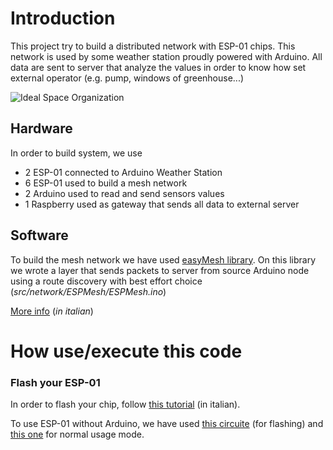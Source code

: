 # Introduction
This project try to build a distributed network with ESP-01 chips. This network is used by some weather station proudly powered with Arduino. 
All data are sent to server that analyze the values in order to know how set external operator (e.g. pump, windows of greenhouse...)

![Ideal Space Organization](https://raw.githubusercontent.com/alessandro308/MeshWeather/master/esempiomw.png)

## Hardware
In order to build  system, we use 

- 2 ESP-01 connected to Arduino Weather Station
- 6 ESP-01 used to build a mesh network
- 2 Arduino used to read and send sensors values
- 1 Raspberry used as gateway that sends all data to external server 

## Software
To build the mesh network we have used [easyMesh library](https://github.com/Coopdis/easyMesh). On this library we wrote a layer that sends packets to server from source Arduino node using a route discovery with best effort choice (*src/network/ESPMesh/ESPMesh.ino*)

[More info](http://www.apagiaro.it/meshweather/) (*in italian*)

# How use/execute this code
### Flash your ESP-01
In order to flash your chip, follow [this tutorial](https://h3ron.com/post/programmare-lesp8266-ovvero-arduino-con-il-wifi-a-meno-di-2/) (in italian).

To use ESP-01 without Arduino, we have used [this circuite](http://fritzing.org/projects/esp01-development-board) (for flashing) and [this one](http://apagiaro.it/assets/only-usage.fzz) for normal usage mode.


